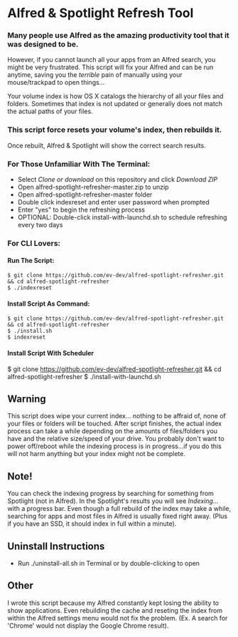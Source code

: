 # Alfred & Spotlight Refresh Tool

### Many people use Alfred as the amazing productivity tool that it was designed to be. 
However, if you cannot launch all your apps from an Alfred search, you might be very frustrated. 
This script will fix your Alfred and can be run anytime, saving you the *terrible* pain of manually using your mouse/trackpad to open things...

Your volume index is how OS X catalogs the hierarchy of all your files and folders. Sometimes that index is not updated or generally does not match the actual paths of your files.

### This script force resets your volume's index, then rebuilds it.
Once rebuilt, Alfred & Spotlight will show the correct search results.

### For Those Unfamiliar With The Terminal:
* Select *Clone or download* on this repository and click *Download ZIP*
* Open alfred-spotlight-refresher-master.zip to unzip
* Open alfred-spotlight-refresher-master folder
* Double click indexreset and enter user password when prompted
* Enter "yes" to begin the refreshing process
* OPTIONAL: Double-click install-with-launchd.sh to schedule refreshing every two days

### For CLI Lovers:
#### Run The Script:
```
$ git clone https://github.com/ev-dev/alfred-spotlight-refresher.git && cd alfred-spotlight-refresher
$ ./indexreset
```
#### Install Script As Command:
```
$ git clone https://github.com/ev-dev/alfred-spotlight-refresher.git && cd alfred-spotlight-refresher
$ ./install.sh
$ indexreset
```
#### Install Script With Scheduler
$ git clone https://github.com/ev-dev/alfred-spotlight-refresher.git && cd alfred-spotlight-refresher
$ ./install-with-launchd.sh

## Warning
This script does wipe your current index... nothing to be affraid of, none of your files or folders will be touched.
After script finishes, the actual index process can take a while depending on the amounts of files/folders you have and the relative size/speed of your drive.
You probably don't want to power off/reboot while the indexing process is in progress...if you do this will not harm anything but your index might not be complete.

## Note!
You can check the indexing progress by searching for something from Spotlight (not in Alfred). In the Spotlight's results you will see *Indexing...* with a progress bar.
Even though a full rebuild of the index may take a while, searching for apps and most files in Alfred is usually fixed right away. (Plus if you have an SSD, it should index in full within a minute).

## Uninstall Instructions
* Run ./uninstall-all.sh in Terminal or by double-clicking to open

## Other
I wrote this script because my Alfred constantly kept losing the ability to show applications. Even rebuilding the cache and reseting the index from within the Alfred settings menu would not fix the problem. (Ex. A search for 'Chrome' would not display the Google Chrome result).
